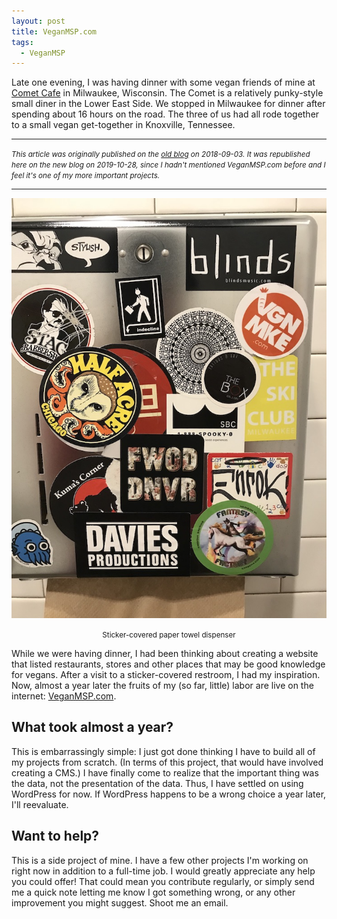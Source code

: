 ```yaml
---
layout: post
title: VeganMSP.com
tags:
  - VeganMSP
---
```


Late one evening, I was having dinner with some vegan friends of mine at
[Comet Cafe][0] in Milwaukee, Wisconsin. The Comet is a relatively
punky-style small diner in the Lower East Side. We stopped in Milwaukee
for dinner after spending about 16 hours on the road. The three of us
had all rode together to a small vegan get-together in Knoxville,
Tennessee.

[0]:https://www.thecometcafe.com/

---

<small>*This article was originally published on the [old blog][1] on
2018-09-03. It was republished here on the new blog on 2019-10-28, since
I hadn't mentioned VeganMSP.com before and I feel it's one of my more
important projects.*</small>

[1]:https://web.archive.org/web/20181211020506/https://jrgnsn.net/veganmsp-com/

---

![Sticker-covered paper towel dispenser](/content/2019-10-28/Sticker-covered_paper_towel_dispenser.jpg)
<center><small>Sticker-covered paper towel dispenser</small></center>

While we were having dinner, I had been thinking about creating a
website that listed restaurants, stores and other places that may be
good knowledge for vegans. After a visit to a sticker-covered restroom,
I had my inspiration. Now, almost a year later the fruits of my (so far,
little) labor are live on the internet: [VeganMSP.com][2].

[2]:https://veganmsp.com/

## What took almost a year?

This is embarrassingly simple: I just got done thinking I have to build
all of my projects from scratch. (In terms of this project, that would
have involved creating a CMS.) I have finally come to realize that the
important thing was the data, not the presentation of the data. Thus, I
have settled on using WordPress for now. If WordPress happens to be a
wrong choice a year later, I'll reevaluate.

## Want to help?

This is a side project of mine. I have a few other projects I'm working
on right now in addition to a full-time job. I would greatly appreciate
any help you could offer! That could mean you contribute regularly, or
simply send me a quick note letting me know I got something wrong, or
any other improvement you might suggest. Shoot me an email.
